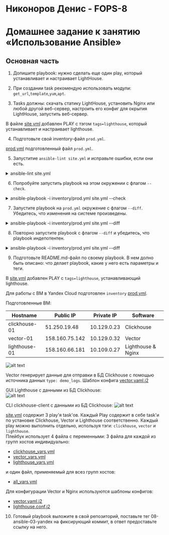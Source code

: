 # Никоноров Денис - FOPS-8
# Домашнее задание к занятию «Использование Ansible»

## Основная часть

1. Допишите playbook: нужно сделать еще один play, который устанавливает и настраивает LightHouse.

2. При создании task рекомендую использовать модули: `get_url`,`template`,`yum`,`apt`.

3. Tasks должны: скачать статику LightHouse, установить Nginx или любой другой веб-сервер, настроить его конфиг для окрытия LightHouse, запустить веб-сервер.

В файле [site.yml](playbook/site.yml) добавлен PLAY с тэгом `tags=lighthouse`, который устанавливает и настраивает lighthouse.

4. Подготовьте свой inventory-файл `prod.yml`.

[prod.yml](playbook/inventory/prod.yml) подготовленный файл `prod.yml`.

5. Запуститие `ansible-lint site.yml` и исправьте ошибки, если они есть.

<details>
	<summary>ansible-lint site.yml</summary>
```
thegamer8161@thegamer8161:~/ansible/03-yandex/playbook$ ansible-lint site.yml
Failed to guess project directory using git: fatal: не найден git репозиторий (или один из родительских каталогов): .git
WARNING  Overriding detected file kind 'yaml' with 'playbook' for given positional argument: site.yml
an AnsibleCollectionFinder has not been installed in this process
```
</details>

6. Попробуйте запустить playbook на этом окружении с флагом `--check`.

<details>
	<summary>ansible-playbook -i inventory/prod.yml site.yml --check</summary>
```
thegamer8161@thegamer8161:~/ansible/03-yandex/playbook$ ansible-playbook -i inventory/prod.yml site.yml --check

PLAY [Install Clickhouse] ***************************************************************************************************************************************

TASK [Get clickhouse distrib] ***********************************************************************************************************************************
The authenticity of host '51.250.19.48 (51.250.19.48)' can't be established.
ED25519 key fingerprint is SHA256:4CACZHCzo06EL71mSKMptFR9qU+Aq+DLUCVJ3JZ7cXY.
This key is not known by any other names
Are you sure you want to continue connecting (yes/no/[fingerprint])? yes
changed: [clickhouse-01] => (item=clickhouse-client)
changed: [clickhouse-01] => (item=clickhouse-server)
failed: [clickhouse-01] (item=clickhouse-common-static) => {"ansible_loop_var": "item", "changed": false, "dest": "./clickhouse-common-static-22.3.3.44.rpm", "elapsed": 0, "item": "clickhouse-common-static", "msg": "Request failed", "response": "HTTP Error 404: Not Found", "status_code": 404, "url": "https://packages.clickhouse.com/rpm/stable/clickhouse-common-static-22.3.3.44.noarch.rpm"}

TASK [Get clickhouse distrib] ***********************************************************************************************************************************
changed: [clickhouse-01] => (item=clickhouse-client)
changed: [clickhouse-01] => (item=clickhouse-server)
changed: [clickhouse-01] => (item=clickhouse-common-static)

TASK [Install clickhouse packages] ******************************************************************************************************************************
fatal: [clickhouse-01]: FAILED! => {"ansible_facts": {"pkg_mgr": "yum"}, "changed": false, "msg": "No RPM file matching 'clickhouse-common-static-22.3.3.44.rpm' found on system", "rc": 127, "results": ["No RPM file matching 'clickhouse-common-static-22.3.3.44.rpm' found on system"]}

PLAY RECAP ******************************************************************************************************************************************************
clickhouse-01              : ok=1    changed=1    unreachable=0    failed=1    skipped=0    rescued=1    ignored=0 ```
</details>

7. Запустите playbook на `prod.yml` окружение с флагом `--diff`. Убедитесь, что изменения на системе произведены.

<details>
	<summary>ansible-playbook -i inventory/prod.yml site.yml --diff</summary>
```
thegamer8161@thegamer8161:~/ansible/03-yandex/playbook$ ansible-playbook -i inventory/prod.yml site.yml --diff

PLAY [Install Clickhouse] ***************************************************************************************************************************************

TASK [Get clickhouse distrib] ***********************************************************************************************************************************
ok: [clickhouse-01] => (item=clickhouse-client)
ok: [clickhouse-01] => (item=clickhouse-server)
failed: [clickhouse-01] (item=clickhouse-common-static) => {"ansible_loop_var": "item", "changed": false, "dest": "./clickhouse-common-static-22.3.3.44.rpm", "elapsed": 0, "gid": 1000, "group": "thegamer8161", "item": "clickhouse-common-static", "mode": "0644", "msg": "Request failed", "owner": "thegamer8161", "response": "HTTP Error 404: Not Found", "secontext": "unconfined_u:object_r:user_home_t:s0", "size": 246310036, "state": "file", "status_code": 404, "uid": 1000, "url": "https://packages.clickhouse.com/rpm/stable/clickhouse-common-static-22.3.3.44.noarch.rpm"}

TASK [Get clickhouse distrib] ***********************************************************************************************************************************
ok: [clickhouse-01] => (item=clickhouse-client)
ok: [clickhouse-01] => (item=clickhouse-server)
ok: [clickhouse-01] => (item=clickhouse-common-static)

TASK [Install clickhouse packages] ******************************************************************************************************************************
ok: [clickhouse-01]

TASK [Modify Clickhouse config.xml] *****************************************************************************************************************************
ok: [clickhouse-01]

TASK [Flush handlers] *******************************************************************************************************************************************

TASK [Wait for clickhouse-server to become available] ***********************************************************************************************************
Pausing for 30 seconds (output is hidden)
(ctrl+C then 'C' = continue early, ctrl+C then 'A' = abort)
Press 'C' to continue the play or 'A' to abort 
ok: [clickhouse-01]

TASK [Create database] ******************************************************************************************************************************************
ok: [clickhouse-01]

TASK [Create Clickhouse table] **********************************************************************************************************************************
ok: [clickhouse-01]

PLAY [Vector] ***************************************************************************************************************************************************

TASK [Create vector work directory] *****************************************************************************************************************************
ok: [vector-01]

TASK [Get Vector distrib] ***************************************************************************************************************************************
ok: [vector-01]

TASK [Unzip Vector archive] *************************************************************************************************************************************
ok: [vector-01]

TASK [Install Vector binary] ************************************************************************************************************************************
ok: [vector-01]

TASK [Check Vector installation] ********************************************************************************************************************************
changed: [vector-01]

TASK [Create Vector etc directory] ******************************************************************************************************************************
ok: [vector-01]

TASK [Create Vector config vector.yaml] *************************************************************************************************************************
ok: [vector-01]

TASK [Create vector.service daemon] *****************************************************************************************************************************
changed: [vector-01]

TASK [Modify Vector.service file ExecStart] *********************************************************************************************************************
--- before: /lib/systemd/system/vector.service
+++ after: /lib/systemd/system/vector.service
@@ -7,7 +7,7 @@
 [Service]
 User=vector
 Group=vector
-ExecStartPre=/usr/bin/vector validate
+ExecStartPre=/usr/bin/vector validate --config-yaml /etc/vector/vector.yaml
 ExecStart=/usr/bin/vector
 ExecReload=/usr/bin/vector validate
 ExecReload=/bin/kill -HUP $MAINPID

changed: [vector-01]

TASK [Modify Vector.service file ExecStartPre] ******************************************************************************************************************
--- before: /lib/systemd/system/vector.service
+++ after: /lib/systemd/system/vector.service
@@ -8,7 +8,7 @@
 User=vector
 Group=vector
 ExecStartPre=/usr/bin/vector validate --config-yaml /etc/vector/vector.yaml
-ExecStart=/usr/bin/vector
+ExecStart=/usr/bin/vector --config-yaml /etc/vector/vector.yaml
 ExecReload=/usr/bin/vector validate
 ExecReload=/bin/kill -HUP $MAINPID
 Restart=no

changed: [vector-01]

TASK [Create user vector] ***************************************************************************************************************************************
ok: [vector-01]

TASK [Create Vector data_dir] ***********************************************************************************************************************************
ok: [vector-01]

RUNNING HANDLER [Start Vector service] **************************************************************************************************************************
changed: [vector-01]

PLAY [Lighthouse] ***********************************************************************************************************************************************

TASK [Pre-install Nginx & Git client] ***************************************************************************************************************************
fatal: [lighthouse-01]: FAILED! => {"ansible_facts": {"discovered_interpreter_python": "/usr/bin/python"}, "changed": false, "msg": "No package matching 'nginx' found available, installed or updated", "rc": 126, "results": ["No package matching 'nginx' found available, installed or updated"]}

PLAY RECAP ******************************************************************************************************************************************************
clickhouse-01              : ok=6    changed=0    unreachable=0    failed=0    skipped=0    rescued=1    ignored=0   
lighthouse-01              : ok=0    changed=0    unreachable=0    failed=1    skipped=0    rescued=0    ignored=0   
vector-01                  : ok=13   changed=5    unreachable=0    failed=0    skipped=0    rescued=0    ignored=0```
</details>

8. Повторно запустите playbook с флагом `--diff` и убедитесь, что playbook индепотентен.

<details>
	<summary>ansible-playbook -i inventory/prod.yml site.yml --diff</summary>
```
thegamer8161@thegamer8161:~/ansible/03-yandex/playbook$ ansible-playbook -i inventory/prod.yml site.yml --diff

PLAY [Install Clickhouse] ***************************************************************************************************************************************

TASK [Get clickhouse distrib] ***********************************************************************************************************************************
ok: [clickhouse-01] => (item=clickhouse-client)
ok: [clickhouse-01] => (item=clickhouse-server)
failed: [clickhouse-01] (item=clickhouse-common-static) => {"ansible_loop_var": "item", "changed": false, "dest": "./clickhouse-common-static-22.3.3.44.rpm", "elapsed": 0, "gid": 1000, "group": "thegamer8161", "item": "clickhouse-common-static", "mode": "0644", "msg": "Request failed", "owner": "thegamer8161", "response": "HTTP Error 404: Not Found", "secontext": "unconfined_u:object_r:user_home_t:s0", "size": 246310036, "state": "file", "status_code": 404, "uid": 1000, "url": "https://packages.clickhouse.com/rpm/stable/clickhouse-common-static-22.3.3.44.noarch.rpm"}

TASK [Get clickhouse distrib] ***********************************************************************************************************************************
ok: [clickhouse-01] => (item=clickhouse-client)
ok: [clickhouse-01] => (item=clickhouse-server)
ok: [clickhouse-01] => (item=clickhouse-common-static)

TASK [Install clickhouse packages] ******************************************************************************************************************************
ok: [clickhouse-01]

TASK [Modify Clickhouse config.xml] *****************************************************************************************************************************
ok: [clickhouse-01]

TASK [Flush handlers] *******************************************************************************************************************************************

TASK [Wait for clickhouse-server to become available] ***********************************************************************************************************
Pausing for 30 seconds (output is hidden)
(ctrl+C then 'C' = continue early, ctrl+C then 'A' = abort)
Press 'C' to continue the play or 'A' to abort 
ok: [clickhouse-01]

TASK [Create database] ******************************************************************************************************************************************
ok: [clickhouse-01]

TASK [Create Clickhouse table] **********************************************************************************************************************************
ok: [clickhouse-01]

PLAY [Vector] ***************************************************************************************************************************************************

TASK [Create vector work directory] *****************************************************************************************************************************
ok: [vector-01]

TASK [Get Vector distrib] ***************************************************************************************************************************************
ok: [vector-01]

TASK [Unzip Vector archive] *************************************************************************************************************************************
ok: [vector-01]

TASK [Install Vector binary] ************************************************************************************************************************************
ok: [vector-01]

TASK [Check Vector installation] ********************************************************************************************************************************
changed: [vector-01]

TASK [Create Vector etc directory] ******************************************************************************************************************************
ok: [vector-01]

TASK [Create Vector config vector.yaml] *************************************************************************************************************************
ok: [vector-01]

TASK [Create vector.service daemon] *****************************************************************************************************************************
changed: [vector-01]

TASK [Modify Vector.service file ExecStart] *********************************************************************************************************************
--- before: /lib/systemd/system/vector.service
+++ after: /lib/systemd/system/vector.service
@@ -7,7 +7,7 @@
 [Service]
 User=vector
 Group=vector
-ExecStartPre=/usr/bin/vector validate
+ExecStartPre=/usr/bin/vector validate --config-yaml /etc/vector/vector.yaml
 ExecStart=/usr/bin/vector
 ExecReload=/usr/bin/vector validate
 ExecReload=/bin/kill -HUP $MAINPID

changed: [vector-01]

TASK [Modify Vector.service file ExecStartPre] ******************************************************************************************************************
--- before: /lib/systemd/system/vector.service
+++ after: /lib/systemd/system/vector.service
@@ -8,7 +8,7 @@
 User=vector
 Group=vector
 ExecStartPre=/usr/bin/vector validate --config-yaml /etc/vector/vector.yaml
-ExecStart=/usr/bin/vector
+ExecStart=/usr/bin/vector --config-yaml /etc/vector/vector.yaml
 ExecReload=/usr/bin/vector validate
 ExecReload=/bin/kill -HUP $MAINPID
 Restart=no

changed: [vector-01]

TASK [Create user vector] ***************************************************************************************************************************************
ok: [vector-01]

TASK [Create Vector data_dir] ***********************************************************************************************************************************
ok: [vector-01]

RUNNING HANDLER [Start Vector service] **************************************************************************************************************************
changed: [vector-01]

PLAY [Lighthouse] ***********************************************************************************************************************************************

TASK [install EPEL repo] ****************************************************************************************************************************************
ok: [lighthouse-01]

TASK [Pre-install Nginx & Git client] ***************************************************************************************************************************
ok: [lighthouse-01]

TASK [Clone Lighthouse source code by Git] **********************************************************************************************************************
ok: [lighthouse-01]

TASK [Prepare nginx config] *************************************************************************************************************************************
ok: [lighthouse-01]

PLAY RECAP ******************************************************************************************************************************************************
clickhouse-01              : ok=6    changed=0    unreachable=0    failed=0    skipped=0    rescued=1    ignored=0   
lighthouse-01              : ok=4    changed=0    unreachable=0    failed=0    skipped=0    rescued=0    ignored=0   
vector-01                  : ok=13   changed=5    unreachable=0    failed=0    skipped=0    rescued=0    ignored=0```
</details>

9. Подготовьте README.md-файл по своему playbook. В нем долно быть описано: что делает playbook, какие у него есть параметры и теги.

В [site.yml](playbook/site.yml) добавлен PLAY с `tags=lighthouse`, устанавливающий lighthouse.  

Для работы с ВМ в Yandex Cloud подготовлен ```inventory``` [prod.yml](playbook/inventory/prod.yml).  

Подготовленные ВМ:    

| Hostname          | Public IP      | Private IP      | Software           |
|-------------------|----------------|-----------------|--------------------|
| clickhouse-01     | 51.250.19.48   | 10.129.0.23     | Clickhouse         |
| vector-01         | 158.160.75.142 | 10.129.0.32     | Vector             |
| lighthouse-01     | 158.160.66.181 | 10.109.0.27  	 | Lighthouse & Nginx | 

![alt text](img/3.png)

Vector генерирует данные для отправки в БД Clickhouse с помощью источника данных `type: demo_logs`. 
Шаблон конфига [vector.yaml.j2](playbook/templates/vector/vector.yaml.j2)

GUI Lighthouse с данными из БД Clickhouse:  
![alt text](img/2.png)

CLI clickhouse-client с данными из БД Clickhouse:
![alt text](img/1.png)

[site.yml](playbook/site.yml) содержит 3 play'я task'ов. Каждый Play содержит в себе task'и по установке 
Clickhouse, Vector и Lighthouse соответственно. Каждый play можно выполнить отдельно, используя тэги: `clickhouse`, 
`vector` и `lighthouse`.  
Плейбук использует 4 файла с переменными: 3 файла для каждой из групп хостов индивидуально:  
- [clickhouse_vars.yml](playbook/group_vars/clickhouse/clickhouse_vars.yml)  
- [vector_vars.yml](playbook/group_vars/vector/vector_vars.yml)
- [lighthouse_vars.yml](playbook/group_vars/lighthouse/lighthouse_vars.yml) 

и один файл, применяемый для всез групп хостов:  
- [all_vars.yml](playbook/group_vars/all/all_vars.yml)    

Для конфигурации Vector и Nginx используются шаблоны конфигов:  
- [vector.yaml.j2](playbook/templates/vector/vector.yaml.j2)
- [lighthouse.conf.j2](playbook/templates/nginx/lighthouse.conf.j2)

10. Готовый playbook выложите в свой репозиторий, поставьте тег 08-ansible-03-yandex на фиксирующий коммит, в ответ предоставьте ссылку на него.